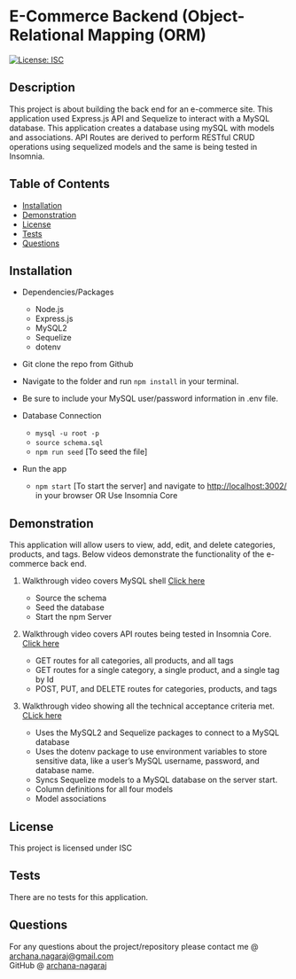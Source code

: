 
# E-Commerce Backend (Object-Relational Mapping (ORM)
[![License: ISC](https://img.shields.io/badge/License-ISC-blue.svg)](https://opensource.org/licenses/ISC)

## Description 
This project is about building the back end for an e-commerce site. This application used Express.js API and Sequelize to interact with a MySQL database. This application creates a database using mySQL with models and associations. API Routes are derived to perform RESTful CRUD operations using sequelized models and the same is being tested in Insomnia.

## Table of Contents
* [Installation](#installation)
* [Demonstration](#Demonstration)
* [License](#license)
* [Tests](#tests)
* [Questions](#questions)

## Installation 

* Dependencies/Packages
    - Node.js
    - Express.js
    - MySQL2
    - Sequelize
    - dotenv

* Git clone the repo from Github

* Navigate to the folder and run `npm install` in your terminal.

* Be sure to include your MySQL user/password information in .env file.

* Database Connection
    - `mysql -u root -p`
    - `source schema.sql`
    - `npm run seed` [To seed the file]

* Run the app
     - `npm start` [To start the server] and navigate to <http://localhost:3002/> in your browser OR Use Insomnia Core

## Demonstration 
This application will allow users to view, add, edit, and delete categories, products, and tags. Below videos demonstrate the functionality of the e-commerce back end.

1. Walkthrough video covers MySQL shell [Click here](https://drive.google.com/file/d/1aDIpl7tWHzKQ0azCVqr8WziJHOI3ft1V/view)<br>
    * Source the schema <br>
    * Seed the database <br>
    * Start the npm Server
       
2. Walkthrough video covers API routes being tested in Insomnia Core. [Click here](https://drive.google.com/file/d/1M9CpVWk4thP-Rro-VD4ReE9DivpzTRGB/view)<br>
    *  GET routes for all categories, all products, and all tags <br>
    *  GET routes for a single category, a single product, and a single tag by Id<br>
    *  POST, PUT, and DELETE routes for categories, products, and tags

3. Walkthrough video showing all the technical acceptance criteria met. [CLick here](https://drive.google.com/file/d/1qy8DMYaecLxnBzoLKwPnXkWg74nQPx8I/view?usp=sharing)<br>
    * Uses the MySQL2 and Sequelize packages to connect to a MySQL database
    * Uses the dotenv package to use environment variables to store sensitive data, like a user’s MySQL username, password, and database name.
    * Syncs Sequelize models to a MySQL database on the server start.
    * Column definitions for all four models
    * Model associations

## License 
This project is licensed under ISC

## Tests
There are no tests for this application. 

## Questions
For any questions about the project/repository please contact me @ [archana.nagaraj@gmail.com](mailto:archana.nagaraj@gmail.com) </br>
GitHub @ [archana-nagaraj](https://github.com/archana-nagaraj) 
